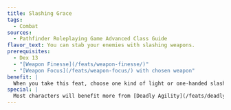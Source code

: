 ```yaml
---
title: Slashing Grace
tags:
  - Combat
sources:
  - Pathfinder Roleplaying Game Advanced Class Guide
flavor_text: You can stab your enemies with slashing weapons.
prerequisites:
  - Dex 13
  - "[Weapon Finesse](/feats/weapon-finesse/)"
  - "[Weapon Focus](/feats/weapon-focus/) with chosen weapon"
benefit: |
  When you take this feat, choose one kind of light or one-handed slashing weapon (such as the longsword). When wielding your chosen weapon one-handed, you can treat it as a one-handed piercing melee weapon for all feats and class abilities that require such a weapon (such as a swashbuckler's or a duelist's precise strike), and you can add your Dexterity modifier instead of your Strength modifier to that weapon's damage. The weapon must be one appropriate for your size. You do not gain this benefit while fighting with two weapons or using flurry of blows, or any time another hand is otherwise occupied.
special: |
  Most characters will benefit more from [Deadly Agility](/feats/deadly-agility/) than from this feat.
---
```


